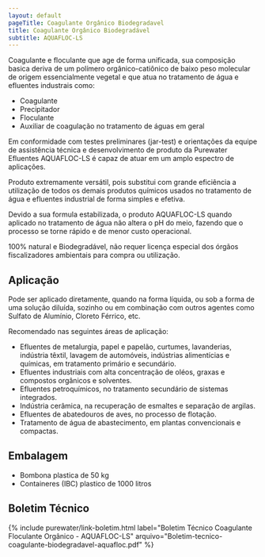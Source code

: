 ```yaml
---
layout: default
pageTitle: Coagulante Orgânico Biodegradavel
title: Coagulante Orgânico Biodegradável 
subtitle: AQUAFLOC-LS
---
```

 
Coagulante e floculante que age de forma unificada, sua composição basica deriva de um polímero orgânico-catiônico de baixo peso molecular de origem essencialmente vegetal e que atua no tratamento de água e efluentes industrais como:

- Coagulante
- Precipitador
- Floculante
- Auxiliar de coagulação no tratamento de águas em geral

Em conformidade com testes preliminares (jar-test) e orientações da equipe de assistência técnica e desenvolvimento de produto da Purewater Efluentes AQUAFLOC-LS é capaz de atuar em um amplo espectro de aplicações. 

Produto extremamente versátil, pois substitui com grande eficiência a utilização de todos os demais produtos químicos usados no tratamento de água e efluentes industrial de forma simples e efetiva.

Devido a sua formula estabilizada, o produto AQUAFLOC-LS quando aplicado no tratamento de água não altera o pH do meio, fazendo que o processo se torne rápido e de menor custo operacional.

100% natural e Biodegradável, não requer licença especial dos órgãos fiscalizadores ambientais para compra ou utilização.

## Aplicação

Pode ser aplicado diretamente, quando na forma líquida, ou sob a forma de uma solução diluída, sozinho ou em combinação com outros agentes como Sulfato de Alumínio, Cloreto Férrico, etc.

Recomendado nas seguintes áreas de aplicação:

- Efluentes de metalurgia, papel e papelão, curtumes, lavanderias, indústria têxtil, lavagem de automóveis, indústrias alimentícias e químicas, em tratamento primário e secundário.
- Efluentes industriais com alta concentração de oléos, graxas e compostos orgânicos e solventes.
- Efluentes petroquímicos, no tratamento secundário de sistemas integrados.
- Indústria cerâmica, na recuperação de esmaltes e separação de argilas.
- Efluentes de abatedouros de aves, no processo de flotação.
- Tratamento de água de abastecimento, em plantas convencionais e compactas.

## Embalagem

- Bombona plastica de 50 kg 
- Containeres (IBC) plastico de 1000 litros


## Boletim Técnico

{% include purewater/link-boletim.html 
   label="Boletim Técnico Coagulante Floculante Orgânico - AQUAFLOC-LS" 
   arquivo="Boletim-tecnico-coagulante-biodegradavel-aquafloc.pdf" %}
